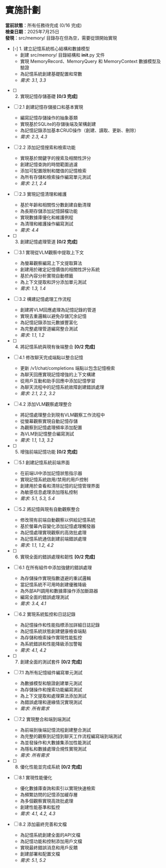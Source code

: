# 實施計劃

**當前狀態**：所有任務待完成 (0/16 完成)  
**檢查日期**：2025年7月25日  
**發現**：src/memory/ 目錄存在但為空，需要從頭開始實現

- [-] 1. 建立記憶系統核心結構和數據模型
  - 創建 src/memory/ 目錄結構和 __init__.py 文件
  - 實現 MemoryRecord、MemoryQuery 和 MemoryContext 數據模型及驗證
  - 為記憶系統創建基礎配置和常數
  - _需求: 3.1, 3.3_

- [ ] 2. 實現記憶存儲基礎 **[0/3 完成]**
- [ ] 2.1 創建記憶存儲接口和基本實現
  - 編寫記憶存儲操作的抽象基類
  - 實現基於SQLite的存儲後端及架構創建
  - 為記憶記錄添加基本CRUD操作（創建、讀取、更新、刪除）
  - _需求: 2.3, 4.3_

- [ ] 2.2 添加記憶搜索和檢索功能
  - 實現基於關鍵字的搜索及相關性評分
  - 創建記憶查詢的時間範圍過濾
  - 添加可配置限制和閾值的記憶檢索
  - 為所有存儲和檢索操作編寫單元測試
  - _需求: 2.1, 2.4_

- [ ] 2.3 實現記憶清理和維護
  - 基於年齡和相關性分數創建自動清理
  - 為長期存儲添加記憶歸檔功能
  - 實現數據庫優化和維護例程
  - 為清理和維護操作編寫測試
  - _需求: 4.4_

- [ ] 3. 創建記憶處理管道 **[0/2 完成]**
- [ ] 3.1 實現從VLM觀察中提取上下文
  - 為螢幕觀察編寫上下文提取算法
  - 創建用於確定記憶價值的相關性評分系統
  - 基於內容分析實現自動標籤
  - 為上下文提取和評分添加單元測試
  - _需求: 1.3, 1.4_

- [ ] 3.2 構建記憶處理工作流程
  - 創建將VLM回應處理為記憶記錄的管道
  - 實現去重邏輯以避免存儲冗余記憶
  - 為記憶記錄添加元數據豐富化
  - 為完整處理管道編寫整合測試
  - _需求: 1.1, 1.2_

- [ ] 4. 將記憶系統與現有後端整合 **[0/2 完成]**
- [ ] 4.1 修改聊天完成端點以整合記憶
  - 更新 /v1/chat/completions 端點以包含記憶檢索
  - 為聊天回應實現記憶增強的上下文構建
  - 從用戶互動和助手回應中添加記憶學習
  - 為聊天流程中的記憶系統故障創建錯誤處理
  - _需求: 2.1, 2.2, 3.2_

- [ ] 4.2 添加VLM觀察處理整合
  - 將記憶處理整合到現有VLM觀察工作流程中
  - 從螢幕觀察實現自動記憶存儲
  - 為觀察到記憶處理頻率添加配置
  - 為VLM到記憶整合編寫測試
  - _需求: 1.1, 1.3, 3.2_

- [ ] 5. 增強前端記憶功能 **[0/2 完成]**
- [ ] 5.1 創建記憶系統前端界面
  - 在前端UI中添加記憶狀態指示器
  - 實現記憶系統啟用/禁用的用戶控制
  - 創建用於查看和清除記憶的記憶管理界面
  - 為敏感信息處理添加隱私控制
  - _需求: 5.1, 5.3, 5.4_

- [ ] 5.2 將記憶與現有自動觀察整合
  - 修改現有前端自動觀察以供給記憶系統
  - 基於螢幕內容變化添加記憶處理觸發器
  - 為記憶處理實現觀察的高效批處理
  - 為記憶系統通信創建前端錯誤處理
  - _需求: 1.1, 1.2, 4.2_

- [ ] 6. 實現全面的錯誤處理和韌性 **[0/2 完成]**
- [ ] 6.1 在所有組件中添加強健的錯誤處理
  - 為存儲操作實現指數退避的重試邏輯
  - 當記憶系統不可用時創建優雅降級
  - 為外部API調用和數據庫操作添加斷路器
  - 編寫全面的錯誤處理測試
  - _需求: 3.4, 4.1_

- [ ] 6.2 實現系統監控和日誌記錄
  - 為記憶操作和性能指標添加詳細日誌記錄
  - 為記憶系統狀態創建健康檢查端點
  - 為存儲和檢索操作實現性能監控
  - 為系統錯誤和性能降級添加警報
  - _需求: 4.1, 4.2_

- [ ] 7. 創建全面的測試套件 **[0/2 完成]**
- [ ] 7.1 為所有記憶組件編寫單元測試
  - 為數據模型和驗證創建單元測試
  - 為存儲操作和搜索功能編寫測試
  - 為上下文提取和處理算法添加測試
  - 為錯誤處理和邊緣情況實現測試
  - _需求: 所有需求_

- [ ] 7.2 實現整合和端到端測試
  - 為前端到後端記憶流程創建整合測試
  - 為完整的觀察到記憶到聊天工作流程編寫端到端測試
  - 為並發操作和大數據集添加性能測試
  - 為隱私和數據處理合規性實現測試
  - _需求: 所有需求_

- [ ] 8. 優化性能並完成系統 **[0/2 完成]**
- [ ] 8.1 實現性能優化
  - 優化數據庫查詢和索引以實現快速檢索
  - 為頻繁訪問的記憶添加緩存層
  - 為多個觀察實現高效批處理
  - 創建性能基準和監控
  - _需求: 4.1, 4.2, 4.3_

- [ ] 8.2 添加最終完善和文檔
  - 為記憶系統創建全面的API文檔
  - 為記憶功能和控制添加用戶文檔
  - 實現最終錯誤消息和用戶反饋
  - 創建部署和配置文檔
  - _需求: 5.1, 5.2_